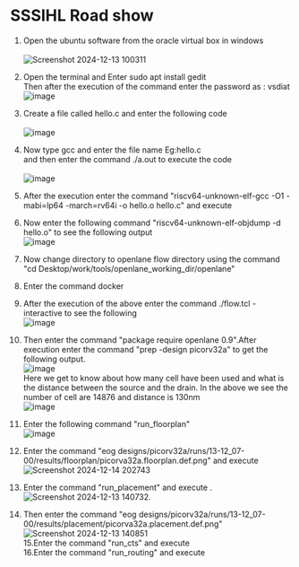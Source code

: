 # SSSIHL Road show
 
1. Open the ubuntu software from the oracle virtual box in windows <br /> <br />
![Screenshot 2024-12-13 100311](https://github.com/user-attachments/assets/1e43c276-b44b-4370-8dfc-cf3b2faac189) <br />
2. Open the terminal and Enter sudo apt install gedit <br /> Then after the execution of the command enter the password as : vsdiat <br />
![image](https://github.com/user-attachments/assets/22dedc56-cdb7-4fe2-b1ab-eb38ace7ef85)<br />
3. Create a file called hello.c and enter  the following code  <br />  <br />
![image](https://github.com/user-attachments/assets/dc4c1eaa-562c-4503-bb5d-09311979c8dc)<br />
4. Now type gcc and enter the file name Eg:hello.c <br /> and then enter the command ./a.out to execute the code <br /><br />
![image](https://github.com/user-attachments/assets/2b3422c1-e714-4896-8db3-a3116115e1e8)<br />
5. After the execution enter the command "riscv64-unknown-elf-gcc -O1 -mabi=lp64 -march=rv64i -o hello.o hello.c" and execute<br />
6. Now enter the following command "riscv64-unknown-elf-objdump -d hello.o" to see the following output<br />
![image](https://github.com/user-attachments/assets/36fee32a-dc81-4431-8c1d-6ce3abb6de86)<br />
7. Now change directory to openlane flow directory using the command "cd Desktop/work/tools/openlane_working_dir/openlane"<br />
8. Enter the command docker<br />
9. After the execution of the above enter the command ./flow.tcl -interactive to see the following<br />
![image](https://github.com/user-attachments/assets/02a97152-e0a1-4933-bd7b-5d02d132d0f5)<br />
10. Then enter the command "package require openlane 0.9".After execution enter the command "prep -design picorv32a" to get the following output.<br />
![image](https://github.com/user-attachments/assets/821211e1-742e-46e7-a6fb-da36abaedf17)<br />
Here we get to know about how many cell have been used and what is the distance between the source and the drain. In the above we see the number of cell are 14876 and distance is 130nm<br />
![image](https://github.com/user-attachments/assets/b8fc2379-c271-488e-9c0d-c4f5ca76bae6)<br />
11. Enter the following command "run_floorplan"<br />
![image](https://github.com/user-attachments/assets/4a811e73-ad25-4bf5-8da8-63aaf000ffd3)<br />
12. Enter the command "eog designs/picorv32a/runs/13-12_07-00/results/floorplan/picorva32a.floorplan.def.png" and execute <br />
![Screenshot 2024-12-14 202743](https://github.com/user-attachments/assets/8c822e76-536e-4d57-852d-0119ec4513c9)<br />
13. Enter the command "run_placement" and execute .<br />
![Screenshot 2024-12-13 140732](https://github.com/user-attachments/assets/388b5d3b-03af-43af-a235-36f8d3b368cf).<br />

14. Then enter the command "eog designs/picorv32a/runs/13-12_07-00/results/placement/picorva32a.placement.def.png"<br />
![Screenshot 2024-12-13 140851](https://github.com/user-attachments/assets/7e8730c0-d4b4-4fcf-bde1-b296d42c1ed4)<br />
15.Enter the command "run_cts" and execute<br />
16.Enter the command "run_routing" and execute<br />


